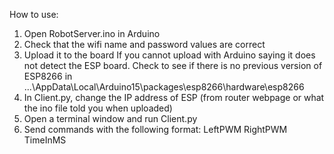 How to use:

1. Open RobotServer.ino in Arduino
2. Check that the wifi name and password values are correct
3. Upload it to the board
    If you cannot upload with Arduino saying it does not detect the ESP board.
    Check to see if there is no previous version of ESP8266 in ...\AppData\Local\Arduino15\packages\esp8266\hardware\esp8266
4. In Client.py, change the IP address of ESP (from router webpage or what the ino file told you when uploaded)
5. Open a terminal window and run Client.py
6. Send commands with the following format:
    LeftPWM RightPWM TimeInMS

